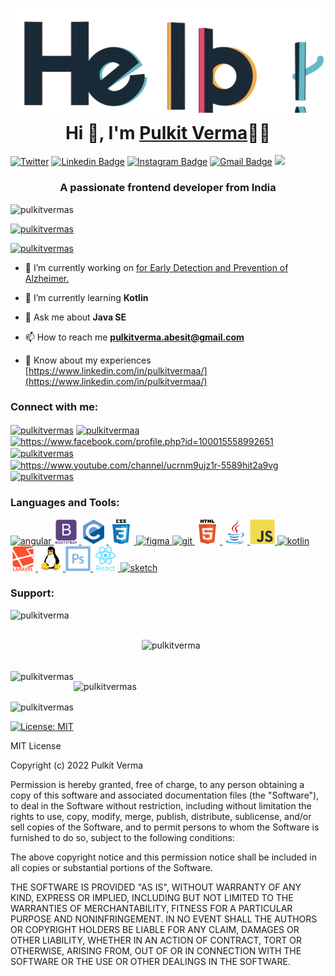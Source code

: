 <h1 align="center"> <img src="https://github.com/dheerajkotwani/dheerajkotwani/blob/master/hello.gif" alt="hello-gif"> <br >Hi 👋, I'm <a href="https://www.linkedin.com/in/pulkitvermas/">Pulkit Verma</a>👨‍💻</h1>
<!-- # Pulkit Verma 👨‍💻 -->

[![Twitter](https://img.shields.io/twitter/url/https/twitter.com/iampulkitverma.svg?style=social&label=Follow%20%40pulkitverma)](https://twitter.com/iampulkitverma)
[![Linkedin Badge](https://img.shields.io/badge/pulkitverma-30302f?style=flat&logo=linkedin)](https://www.linkedin.com/in/pulkitvermas/)
[![Instagram Badge](https://img.shields.io/badge/pulkitverma-30302f?style=flat&logo=instagram)](https://www.instagram.com/pulkitvermas/)
[![Gmail Badge](https://img.shields.io/badge/pulkitverma.abesit@gmail.com-30302f?style=flat&logo=Gmail&logoColor=white)](mailto:pulkitverma.abesit@gmail.com)
![](https://visitor-badge.glitch.me/badge?page_id=pulkitvermas.pulkitvermas) 

<h3 align="center">A passionate frontend developer from India</h3>

<p align="left"> <img src="https://komarev.com/ghpvc/?username=pulkitvermas&label=Profile%20views&color=0e75b6&style=flat" alt="pulkitvermas" /> </p>

<p align="left"> <a href="https://github.com/ryo-ma/github-profile-trophy"><img src="https://github-profile-trophy.vercel.app/?username=pulkitvermas" alt="pulkitvermas" /></a> </p>

<p align="left"> <a href="https://twitter.com/pulkitvermas" target="blank"><img src="https://img.shields.io/twitter/follow/pulkitvermas?logo=twitter&style=for-the-badge" alt="pulkitvermas" /></a> </p>

<script src="https://platform.linkedin.com/badges/js/profile.js" async defer type="text/javascript"></script>
              

- 🔭 I’m currently working on [for Early Detection and Prevention of Alzheimer.](https://earlaz.000webhostapp.com/)

- 🌱 I’m currently learning **Kotlin**

- 💬 Ask me about **Java SE**

- 📫 How to reach me **pulkitverma.abesit@gmail.com**

- 📄 Know about my experiences [https://www.linkedin.com/in/pulkitvermaa/](https://www.linkedin.com/in/pulkitvermaa/)

<h3 align="left">Connect with me:</h3>
<p align="left">
<a href="https://twitter.com/pulkitvermas" target="blank"><img align="center" src="https://raw.githubusercontent.com/rahuldkjain/github-profile-readme-generator/master/src/images/icons/Social/twitter.svg" alt="pulkitvermas" height="30" width="40" /></a>
<a href="https://www.linkedin.com/in/pulkitvermaa/" target="blank"><img align="center" src="https://raw.githubusercontent.com/rahuldkjain/github-profile-readme-generator/master/src/images/icons/Social/linked-in-alt.svg" alt="pulkitvermaa" height="30" width="40" /></a>
<a href="https://www.facebook.com/profile.php?id=100015558992651" target="blank"><img align="center" src="https://raw.githubusercontent.com/rahuldkjain/github-profile-readme-generator/master/src/images/icons/Social/facebook.svg" alt="https://www.facebook.com/profile.php?id=100015558992651" height="30" width="40" /></a>
<a href="https://www.instagram.com/pulkitvermas/" target="blank"><img align="center" src="https://raw.githubusercontent.com/rahuldkjain/github-profile-readme-generator/master/src/images/icons/Social/instagram.svg" alt="pulkitvermas" height="30" width="40" /></a>
<a href="https://www.youtube.com/channel/UCrNM9uJZ1R-5589hit2a9Vg" target="blank"><img align="center" src="https://raw.githubusercontent.com/rahuldkjain/github-profile-readme-generator/master/src/images/icons/Social/youtube.svg" alt="https://www.youtube.com/channel/ucrnm9ujz1r-5589hit2a9vg" height="30" width="40" /></a>
<a href="https://www.hackerrank.com/pulkitvermas" target="blank"><img align="center" src="https://raw.githubusercontent.com/rahuldkjain/github-profile-readme-generator/master/src/images/icons/Social/hackerrank.svg" alt="pulkitvermas" height="30" width="40" /></a>
</p>

<h3 align="left">Languages and Tools:</h3>
<p align="left"> <a href="https://angular.io" target="_blank"> <img src="https://angular.io/assets/images/logos/angular/angular.svg" alt="angular" width="40" height="40"/> </a> <a href="https://getbootstrap.com" target="_blank"> <img src="https://raw.githubusercontent.com/devicons/devicon/master/icons/bootstrap/bootstrap-plain-wordmark.svg" alt="bootstrap" width="40" height="40"/> </a> <a href="https://www.cprogramming.com/" target="_blank"> <img src="https://raw.githubusercontent.com/devicons/devicon/master/icons/c/c-original.svg" alt="c" width="40" height="40"/> </a> <a href="https://www.w3schools.com/css/" target="_blank"> <img src="https://raw.githubusercontent.com/devicons/devicon/master/icons/css3/css3-original-wordmark.svg" alt="css3" width="40" height="40"/> </a> <a href="https://www.figma.com/" target="_blank"> <img src="https://www.vectorlogo.zone/logos/figma/figma-icon.svg" alt="figma" width="40" height="40"/> </a> <a href="https://git-scm.com/" target="_blank"> <img src="https://www.vectorlogo.zone/logos/git-scm/git-scm-icon.svg" alt="git" width="40" height="40"/> </a> <a href="https://www.w3.org/html/" target="_blank"> <img src="https://raw.githubusercontent.com/devicons/devicon/master/icons/html5/html5-original-wordmark.svg" alt="html5" width="40" height="40"/> </a> <a href="https://www.java.com" target="_blank"> <img src="https://raw.githubusercontent.com/devicons/devicon/master/icons/java/java-original.svg" alt="java" width="40" height="40"/> </a> <a href="https://developer.mozilla.org/en-US/docs/Web/JavaScript" target="_blank"> <img src="https://raw.githubusercontent.com/devicons/devicon/master/icons/javascript/javascript-original.svg" alt="javascript" width="40" height="40"/> </a> <a href="https://kotlinlang.org" target="_blank"> <img src="https://www.vectorlogo.zone/logos/kotlinlang/kotlinlang-icon.svg" alt="kotlin" width="40" height="40"/> </a> <a href="https://laravel.com/" target="_blank"> <img src="https://raw.githubusercontent.com/devicons/devicon/master/icons/laravel/laravel-plain-wordmark.svg" alt="laravel" width="40" height="40"/> </a> <a href="https://www.linux.org/" target="_blank"> <img src="https://raw.githubusercontent.com/devicons/devicon/master/icons/linux/linux-original.svg" alt="linux" width="40" height="40"/> </a> <a href="https://www.photoshop.com/en" target="_blank"> <img src="https://raw.githubusercontent.com/devicons/devicon/master/icons/photoshop/photoshop-line.svg" alt="photoshop" width="40" height="40"/> </a> <a href="https://reactjs.org/" target="_blank"> <img src="https://raw.githubusercontent.com/devicons/devicon/master/icons/react/react-original-wordmark.svg" alt="react" width="40" height="40"/> </a> <a href="https://www.sketch.com/" target="_blank"> <img src="https://www.vectorlogo.zone/logos/sketchapp/sketchapp-icon.svg" alt="sketch" width="40" height="40"/> </a> </p>

<h3 align="left">Support:</h3>
<p><a href="https://www.buymeacoffee.com/pulkitverma "> <img align="left" src="https://cdn.buymeacoffee.com/buttons/v2/default-yellow.png" height="50" width="210" alt="pulkitverma " /></a></p><br><br>
<p><a href="https://www.paypal.com/paypalme/realpulkitverma?locale.x=en_GB"> <img align="left" src="https://cdn.buymeacoffee.com/buttons/v2/default-blue.png" height="50" width="210" alt="pulkitverma " /></a></p><br><br>

<p><img align="left" src="https://github-readme-stats.vercel.app/api/top-langs?username=pulkitvermas&show_icons=true&locale=en&layout=compact" alt="pulkitvermas" /></p>

<p>&nbsp;<img align="center" src="https://github-readme-stats.vercel.app/api?username=pulkitvermas&show_icons=true&locale=en" alt="pulkitvermas" /></p>

<p><img align="center" src="https://github-readme-streak-stats.herokuapp.com/?user=pulkitvermas&" alt="pulkitvermas" /></p>


<!-- ------------------------------------- -->

[![License: MIT](https://img.shields.io/badge/License-MIT-yellow.svg)](https://opensource.org/licenses/MIT)

MIT License

Copyright (c) 2022 Pulkit Verma 

Permission is hereby granted, free of charge, to any person obtaining a copy
of this software and associated documentation files (the "Software"), to deal
in the Software without restriction, including without limitation the rights
to use, copy, modify, merge, publish, distribute, sublicense, and/or sell
copies of the Software, and to permit persons to whom the Software is
furnished to do so, subject to the following conditions:

The above copyright notice and this permission notice shall be included in all
copies or substantial portions of the Software.

THE SOFTWARE IS PROVIDED "AS IS", WITHOUT WARRANTY OF ANY KIND, EXPRESS OR
IMPLIED, INCLUDING BUT NOT LIMITED TO THE WARRANTIES OF MERCHANTABILITY,
FITNESS FOR A PARTICULAR PURPOSE AND NONINFRINGEMENT. IN NO EVENT SHALL THE
AUTHORS OR COPYRIGHT HOLDERS BE LIABLE FOR ANY CLAIM, DAMAGES OR OTHER
LIABILITY, WHETHER IN AN ACTION OF CONTRACT, TORT OR OTHERWISE, ARISING FROM,
OUT OF OR IN CONNECTION WITH THE SOFTWARE OR THE USE OR OTHER DEALINGS IN THE
SOFTWARE.

